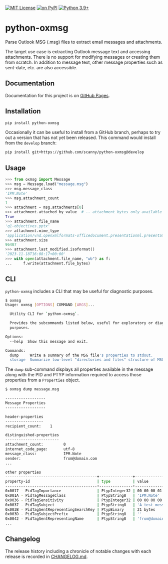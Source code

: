 [![MIT License](https://img.shields.io/badge/License-MIT-orange.svg)](LICENSE.txt)
[![on PyPI](https://img.shields.io/badge/pypi-0.0.1-blue.svg)](https://pypi.org/project/python-oxmsg/0.0.1/)
[![Python 3.9+](https://img.shields.io/badge/python-3.9+-brightgreen.svg)](https://www.python.org/downloads/)

# python-oxmsg

Parse Outlook MSG (.msg) files to extract email messages and attachments.

The target use case is extracting Outlook message text and accessing attachments. There is no support for modifying messages or creating them from scratch. In addition to message text, other message properties such as sent-date, etc. are also accessible.


## Documentation

Documentation for this project is on [GitHub Pages](https://scanny.github.io/python-oxmsg).


## Installation
```bash
pip install python-oxmsg
```
Occasionally it can be useful to install from a GitHub branch, perhaps to try out a version that has not yet been released. This command would install from the `develop` branch:
```bash
pip install git+https://github.com/scanny/python-oxmsg@develop
```

## Usage
```python
>>> from oxmsg import Message
>>> msg = Message.load("message.msg")
>>> msg.message_class
'IPM.Note'
>>> msg.attachment_count
1
>>> attachment = msg.attachments[0]
>>> attachment.attached_by_value  # -- attachment bytes only available when True --
True
>>> attachment.file_name
'q1-objectives.pptx'
>>> attachment.mime_type
'application/vnd.openxmlformats-officedocument.presentationml.presentation'
>>> attachment.size
96407
>>> attachment.last_modified.isoformat()
'2023-11-18T16:08:17+00:00'
>>> with open(attachment.file_name, "wb") as f:
...     f.write(attachment.file_bytes)
```

## CLI

`python-oxmsg` includes a CLI that may be useful for diagnostic purposes.
```bash
$ oxmsg
Usage: oxmsg [OPTIONS] COMMAND [ARGS]...

  Utility CLI for `python-oxmsg`.

  Provides the subcommands listed below, useful for exploratory or diagnostic
  purposes.

Options:
  --help  Show this message and exit.

Commands:
  dump     Write a summary of the MSG file's properties to stdout.
  storage  Summarize low-level "directories and files" structure of MSG...

```

The `dump` sub-command displays all properties available in the message along with the
PID and PTYP information required to access those properties from a `Properties` object.

```bash
$ oxmsg dump message.msg

------------------
Message Properties
------------------

header-properties
-----------------
recipient_count:    1

distinguished-properties
------------------------
attachment_count:         0
internet_code_page:       utf-8
message_class:            IPM.Note
sender:                   from@domain.com
...

other properties
-----------------------------------------+---------------+--------------------
property-id                              | type          | value
-----------------------------------------+---------------+--------------------
0x0017 - PidTagImportance                | PtypInteger32 | 00 00 00 01
0x001A - PidTagMessageClass              | PtypString8   | 'IPM.Note'
0x0036 - PidTagSensitivity               | PtypInteger32 | 00 00 00 00
0x0037 - PidTagSubject                   | PtypString8   | 'A test message'
0x003B - PidTagSentRepresentingSearchKey | PtypBinary    | 21 bytes
0x003D - PidTagSubjectPrefix             | PtypString8   | ''
0x0042 - PidTagSentRepresentingName      | PtypString8   | 'from@domain.com'
...
```

## Changelog

The release history including a chronicle of notable changes with each release is
recorded in [CHANGELOG.md](https://github.com/scanny/python-oxmsg/blob/master/CHANGELOG.md).
